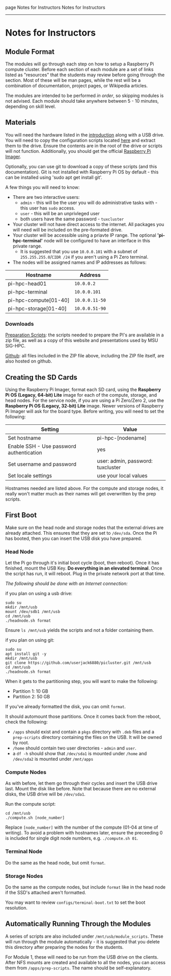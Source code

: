 page
Notes for Instructors
Notes for Instructors

---

# Notes for Instructors

## Module Format

The modules will go through each step on how to setup a Raspberry Pi compute cluster. Before each section of each module are a set of links listed as "resources" that the students may review before going through the section. Most of these will be man pages, while the rest will be a combination of documentation, project pages, or Wikipedia articles.

The modules are intended to be performed *in order*, so skipping modules is not advised. Each module should take anywhere between 5 - 10 minutes, depending on skill level.

## Materials

You will need the hardware listed in the [introduction](index) along with a USB drive. You will need to copy the configuration scripts located [here](https://j3b.in/pihpc/scripts.zip) and extract them to the drive. Ensure the contents are in the root of the drive or scripts will not function. Additionally, you should get the official [Raspberry Pi Imager](https://www.raspberrypi.com/software/).

Optionally, you can use git to download a copy of these scripts (and this documentation). Git is not installed with Raspberry Pi OS by default - this can be installed using 'sudo apt get install git'.

A few things you will need to know:

- There are two interactive users:
  - `admin` - this will be the user you will do administrative tasks with - this user has `sudo` access.
  - `user` - this will be an unprivleged user
  - both users have the same password - `tuxcluster`
- Your cluster will not have direct access to the internet. All packages you will need will be included on the pre-formated drive.
- Your cluster will be accessible using a priavte IP range. The optional **'pi-hpc-terminal'** node will be configured to have an interface in this private range.
  - It is suggested that you use `10.0.0.101` with a subnet of `255.255.255.0`/`CIDR /24` if you aren't using a Pi Zero terminal.
- The nodes will be assigned names and IP addresses as follows:

| Hostname              | Address        |
| --------------------- | -------------- |
| pi-hpc-head01         | `10.0.0.2`     |
| pi-hpc-terminal       | `10.0.0.101`   |
| pi-hpc-compute[01-40] | `10.0.0.11-50` |
| pi-hpc-storage[01-40] | `10.0.0.51-90` |

### Downloads
[Preparation Scripts](https://j3b.in/pihpc/scripts.zip): the scripts needed to prepare the PI's are available in a zip file, as well as a copy of this website and presentations used by MSU SIG-HPC.

[Github](https://github.com/userjack6880/picluster): all files included in the ZIP file above, including the ZIP file itself, are also hosted on github.

## Creating the SD Cards

Using the Raspberry Pi Imager, format each SD card, using the **Raspberry Pi OS (Legacy, 64-bit) Lite** image for each of the compute, storage, and head nodes. For the service node, if you are using a Pi Zero/Zero 2, use the **Raspberry Pi OS (Legacy, 32-bit) Lite** image. Newer versions of Raspberry Pi Imager will ask for the board type. Before writing, you will need to set the following:

| Setting                                  | Value                             |
| ---------------------------------------- | --------------------------------- |
| Set hostname                             | pi-hpc-\[nodename\]               |
| Enable SSH - Use password authentication | yes                               |
| Set username and password                | user: admin, password: tuxcluster |
| Set locale settings                      | use your local values             |

Hostnames needed are listed above. For the compute and storage nodes, it really won't matter much as their names will get overwritten by the prep scripts.

## First Boot

Make sure on the head node and storage nodes that the external drives are already attached. This ensures that they are set to `/dev/sda`. Once the Pi has booted, then you can insert the USB disk you have prepared.

### Head Node

Let the Pi go through it's initial boot cycle (boot, then reboot). Once it has finished, mount the USB Key. **Do everything in an elevated terminal**. Once the script has run, it will reboot. Plug in the private network port at that time.

*The following should be done with an Internet connection:*

if you plan on using a usb drive:
```
sudo su
mkdir /mnt/usb
mount /dev/sdb1 /mnt/usb
cd /mnt/usb
./headnode.sh format
```

Ensure `ls /mnt/usb` yields the scripts and not a folder containing them.

if you plan on using git:
```
sudo su
apt install git -y
mkdir /mnt/usb
git clone https://github.com/userjack6880/picluster.git /mnt/usb
cd /mnt/usb
./headnode.sh format
```

When it gets to the partitioning step, you will want to make the following:

- Partition 1: 10 GB
- Partition 2: 50 GB

If you've already formatted the disk, you can omit `format`.

It should automount those partitions. Once it comes back from the reboot, check the following:

- `/apps` should exist and contain a `pkgs` directory with `.deb` files and a `prep-scripts` directory containing the files on the USB. It will be owned by root.
- `/home` should contain two user directories - `admin` and `user`.
- a `df -h` should show that `/dev/sda1` is mounted under `/home` and `/dev/sda2` is mounted under `/mnt/apps`

### Compute Nodes

As with before, let them go through their cycles and insert the USB drive last. Mount the disk like before. Note that because there are no external disks, the USB drive will be `/dev/sda1`.

Run the compute script:

```
cd /mnt/usb
./compute.sh [node_number]
```

Replace `[node_number]` with the number of the compute (01-04 at time of writing). To avoid a problem with hostnames later, ensure the preceeding 0 is included for single digit node numbers, e.g. `./compute.sh 01`.

### Terminal Node

Do the same as the head node, but omit `format`.

### Storage Nodes

Do the same as the compute nodes, but include `format` like in the head node if the SSD's attached aren't formatted.

You may want to review `configs/terminal-boot.txt` to set the boot resolution.

## Automatically Running Through the Modules

A series of scripts are also included under `/mnt/usb/module_scripts`. These will run through the module automatically - it is suggested that you delete this directory after preparing the nodes for the students.

For Module 1, these will need to be run from the USB drive on the clients. After NFS mounts are created and available to all the nodes, you can access them from `/apps/prep-scripts`. The name should be self-explanatory.
